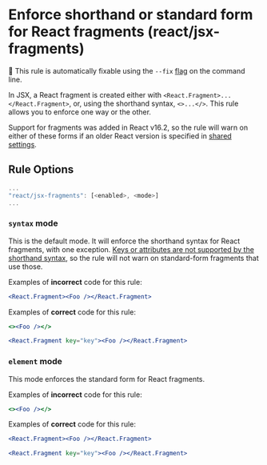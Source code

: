 # Enforce shorthand or standard form for React fragments (react/jsx-fragments)

🔧 This rule is automatically fixable using the `--fix` [flag](https://eslint.org/docs/latest/user-guide/command-line-interface#--fix) on the command line.

In JSX, a React fragment is created either with `<React.Fragment>...</React.Fragment>`, or, using the shorthand syntax, `<>...</>`. This rule allows you to enforce one way or the other.

Support for fragments was added in React v16.2, so the rule will warn on either of these forms if an older React version is specified in [shared settings][shared_settings].

## Rule Options

```js
...
"react/jsx-fragments": [<enabled>, <mode>]
...
```

### `syntax` mode

This is the default mode. It will enforce the shorthand syntax for React fragments, with one exception. [Keys or attributes are not supported by the shorthand syntax][short_syntax], so the rule will not warn on standard-form fragments that use those.

Examples of **incorrect** code for this rule:

```jsx
<React.Fragment><Foo /></React.Fragment>
```

Examples of **correct** code for this rule:

```jsx
<><Foo /></>
```

```jsx
<React.Fragment key="key"><Foo /></React.Fragment>
```

### `element` mode

This mode enforces the standard form for React fragments.

Examples of **incorrect** code for this rule:

```jsx
<><Foo /></>
```

Examples of **correct** code for this rule:

```jsx
<React.Fragment><Foo /></React.Fragment>
```

```jsx
<React.Fragment key="key"><Foo /></React.Fragment>
```

[fragments]: https://reactjs.org/docs/fragments.html
[shared_settings]: /README.md#configuration
[short_syntax]: https://reactjs.org/docs/fragments.html#short-syntax

